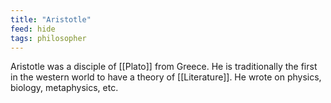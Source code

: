 ```yaml
---
title: "Aristotle"
feed: hide
tags: philosopher
---
```


Aristotle was a disciple of [[Plato]] from Greece. He is traditionally the first in the western world to have a theory of [[Literature]]. He wrote on physics, biology, metaphysics, etc.